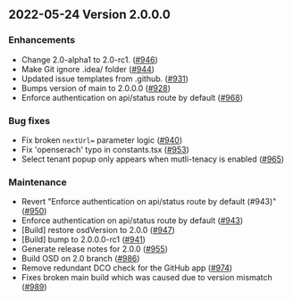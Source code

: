 ## 2022-05-24 Version 2.0.0.0

### Enhancements
* Change 2.0-alpha1 to 2.0-rc1. ([#946](https://github.com/opensearch-project/security-dashboards-plugin/pull/946))
* Make Git ignore .idea/ folder ([#944](https://github.com/opensearch-project/security-dashboards-plugin/pull/944))
* Updated issue templates from .github. ([#931](https://github.com/opensearch-project/security-dashboards-plugin/pull/931))
* Bumps version of main to 2.0.0.0 ([#928](https://github.com/opensearch-project/security-dashboards-plugin/pull/928))
* Enforce authentication on api/status route by default ([#968](https://github.com/opensearch-project/security-dashboards-plugin/pull/968))

### Bug fixes
* Fix broken `nextUrl=` parameter logic ([#940](https://github.com/opensearch-project/security-dashboards-plugin/pull/940))
* Fix 'openserach' typo in constants.tsx ([#953](https://github.com/opensearch-project/security-dashboards-plugin/pull/953))
* Select tenant popup only appears when mutli-tenacy is enabled ([#965](https://github.com/opensearch-project/security-dashboards-plugin/pull/965))

### Maintenance
* Revert "Enforce authentication on api/status route by default (#943)" ([#950](https://github.com/opensearch-project/security-dashboards-plugin/pull/950))
* Enforce authentication on api/status route by default ([#943](https://github.com/opensearch-project/security-dashboards-plugin/pull/943))
* [Build] restore osdVersion to 2.0.0 ([#947](https://github.com/opensearch-project/security-dashboards-plugin/pull/947))
* [Build] bump to 2.0.0.0-rc1 ([#941](https://github.com/opensearch-project/security-dashboards-plugin/pull/941))
* Generate release notes for 2.0.0 ([#955](https://github.com/opensearch-project/security-dashboards-plugin/pull/955))
* Build OSD on 2.0 branch ([#986](https://github.com/opensearch-project/security-dashboards-plugin/pull/986))
* Remove redundant DCO check for the GitHub app ([#974](https://github.com/opensearch-project/security-dashboards-plugin/pull/974))
* Fixes broken main build which was caused due to version mismatch ([#989](https://github.com/opensearch-project/security-dashboards-plugin/pull/989))
